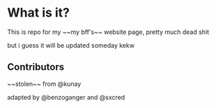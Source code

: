# What is it?
<p>This is repo for my ~~my bff's~~ website page, pretty much dead shit</p>
<p> but i guess it will be updated someday kekw

## Contributors
<p>~~stolen~~ from @kunay</p>
<p>adapted by @benzoganger and @sxcred</p>
